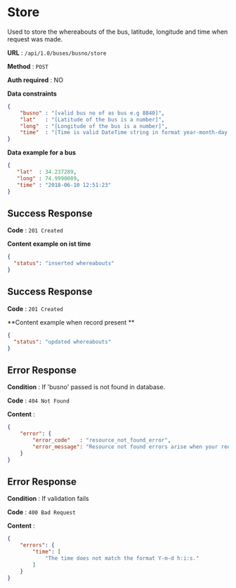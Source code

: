 # Store

Used to store the whereabouts of the bus, latitude, longitude and time when request was made.

**URL** : `/api/1.0/buses/busno/store`

**Method** : `POST`

**Auth required** : NO

**Data constraints**

```json
{
    "busno" : "[valid bus no of as bus e.g 8840]",
    "lat"   : "[Latitude of the bus is a number]",
    "long"  : "[Longitude of the bus is a number]",
    "time"  : "[Time is valid DateTime string in format year-month-day hour:min:sec ]"
}
```

**Data example for a bus**

```json
{
   "lat"  : 34.237289,
   "long" : 74.9990089,
   "time" : "2018-06-10 12:51:23"
}
```

## Success Response

**Code** : `201 Created`

**Content example on ist time**

```json
{
  "status": "inserted whereabouts"
}
```
## Success Response

**Code** : `201 Created`

**Content example when record present **

```json
{
  "status": "updated whereabouts"
}
```

## Error Response

**Condition** : If 'busno'  passed is not found in database.

**Code** : `404 Not Found`

**Content** :

```json
{
    "error": {
        "error_code"   : "resource_not_found_error",
        "error_message": "Resource not found errors arise when your request is trying to access the resources not found in datbase."
    }
}
```
## Error Response

**Condition** : If validation fails

**Code** : `400 Bad Request`

**Content** :

```json
{
    "errors": {
        "time": [
            "The time does not match the format Y-m-d h:i:s."
        ]
    }
}
```